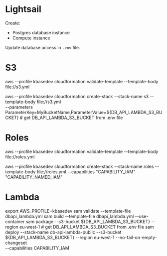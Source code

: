 # Lightsail

Create:

- Postgres database instance
- Compute instance

Update database access in `.env` file.

# S3

aws --profile kbasedev cloudformation validate-template --template-body file://s3.yml

aws --profile kbasedev cloudformation create-stack --stack-name s3 --template-body file://s3.yml \
    --parameters ParameterKey=MyBucketName,ParameterValue=${DB_API_LAMBDA_S3_BUCKET} # get DB_API_LAMBDA_S3_BUCKET from .env file

# Roles

aws --profile kbasedev cloudformation validate-template --template-body file://roles.yml

aws --profile kbasedev cloudformation create-stack --stack-name roles --template-body file://roles.yml --capabilities "CAPABILITY_IAM" "CAPABILITY_NAMED_IAM"

# Lambda

export AWS_PROFILE=kbasedev
sam validate --template-file dbapi_lambda.yml
sam build --template-file dbapi_lambda.yml --use-container
sam package --s3-bucket ${DB_API_LAMBDA_S3_BUCKET} --region eu-west-1 # get DB_API_LAMBDA_S3_BUCKET from .env file
sam deploy --stack-name db-api-lambda-public --s3-bucket ${DB_API_LAMBDA_S3_BUCKET} --region eu-west-1 --no-fail-on-empty-changeset \
  --capabilities CAPABILITY_IAM
